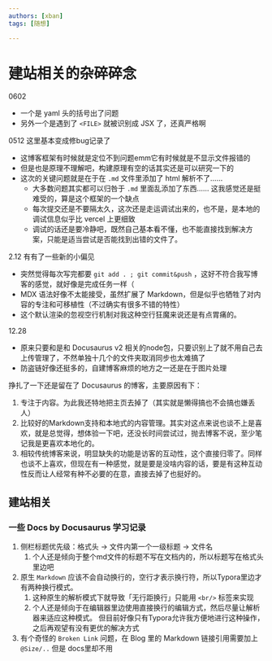 ```yaml
---
authors: [xban]
tags: [随想]

---
```


# 建站相关的杂碎碎念
0602
- 一个是 yaml 头的括号出了问题
- 另外一个是遇到了 `<FILE>` 就被识别成 JSX 了，还真严格啊

0512
这里基本变成修bug记录了
- 这博客框架有时候就是定位不到问题emm它有时候就是不显示文件报错的
- 但是也是原理不理解吧，构建原理有空的话其实还是可以研究一下的
- 这次的关键问题就是在于在 `.md` 文件里添加了 html 解析不了……
  - 大多数问题其实都可以归咎于 `.md` 里面乱添加了东西…… 这我感觉还是挺难受的，算是这个框架的一个缺点
  - 每次提交还是不要隔太久，这次还是走运调试出来的，也不是，是本地的调试信息似乎比 vercel 上更细致
  - 调试的话还是要冷静吧，既然自己基本看不懂，也不能直接找到解决方案，只能是适当尝试是否能找到出错的文件了。


2.12 有有了一些新的小偏见

- 突然觉得每次写完都要 `git add . ; git commit&push` ，这好不符合我写博客的感觉，就好像是完成任务一样（
- MDX 语法好像不太能接受，虽然扩展了 Markdown，但是似乎也牺牲了对内容的专注和可移植性（不过确实有很多不错的特性）
- 这个默认渲染的忽视空行机制对我这种空行狂魔来说还是有点胃痛的。



12.28

- 原来只要和是和 Docusaurus v2 相关的node包，只要识别上了就不用自己去上传管理了，不然单独十几个的文件夹取消同步也太难搞了
- 防盗链好像还挺多的，自建博客麻烦的地方之一还是在于图片处理



挣扎了一下还是留在了 Docusaurus 的博客，主要原因有下：
1. 专注于内容。为此我还特地把主页去掉了（其实就是懒得搞也不会搞也嫌丢人）
2. 比较好的Markdown支持和本地式的内容管理。其实对这点来说也谈不上是喜欢，就是总觉得，想体验一下吧，还没长时间尝试过，抛去博客不说，至少笔记我是更喜欢本地化的。
3. 相较传统博客来说，明显缺失的功能是访客的互动性，这个直接归零了。同样也谈不上喜欢，但现在有一种感觉，就是要是没啥内容的话，要是有这种互动性反而让人经常有种不必要的在意，直接去掉了也挺好的。


## 建站相关
### 一些 Docs by Docusaurus 学习记录
1. 侧栏标题优先级：格式头 -> 文件内第一个一级标题 -> 文件名
   1. 个人还是倾向于整个md文件的标题不写在文档内的，所以标题写在格式头里边吧
2. 原生 `Markdown` 应该不会自动换行的，空行才表示换行符，所以Typora里边才有两种换行模式。
   1. 这种原生的解析模式下就导致「无行距换行」只能用 `<br/>` 标签来实现
   2. 个人还是倾向于在编辑器里边使用直接换行的编辑方式，然后尽量让解析器来适应这种模式。
   但目前好像只有Typora允许我方便地进行这种操作，之后再观望有没有更优的解决方式
3. 有个奇怪的 `Broken Link` 问题，在 Blog 里的 Markdown 链接引用需要加上 `@Size/..` 但是 docs里却不用

